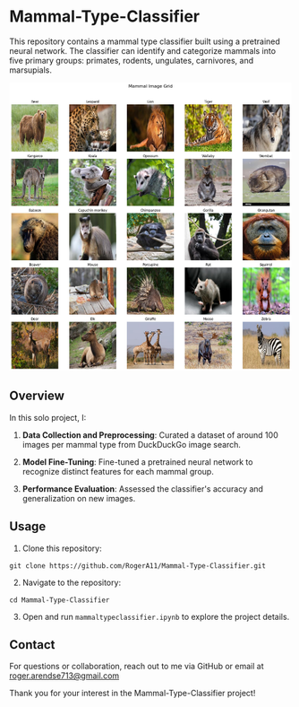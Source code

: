 # Mammal-Type-Classifier

This repository contains a mammal type classifier built using a pretrained neural network. The classifier can identify and categorize mammals into five primary groups: primates, rodents, ungulates, carnivores, and marsupials.

![Logo](images/output.png)

## Overview

In this solo project, I:

1. **Data Collection and Preprocessing**: Curated a dataset of around 100 images per mammal type from DuckDuckGo image search.

2. **Model Fine-Tuning**: Fine-tuned a pretrained neural network to recognize distinct features for each mammal group.

3. **Performance Evaluation**: Assessed the classifier's accuracy and generalization on new images.

## Usage

1. Clone this repository:
```
git clone https://github.com/RogerA11/Mammal-Type-Classifier.git
```

2. Navigate to the repository:
```
cd Mammal-Type-Classifier
```

3. Open and run `mammaltypeclassifier.ipynb` to explore the project details.

## Contact

For questions or collaboration, reach out to me via GitHub or email at roger.arendse713@gmail.com

Thank you for your interest in the Mammal-Type-Classifier project!
